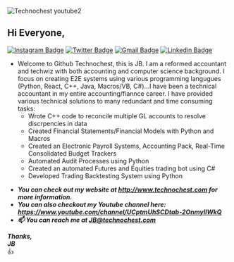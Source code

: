 ![Technochest youtube2](https://user-images.githubusercontent.com/85039215/120913737-4e265c00-c667-11eb-83f6-346e7c45b94c.png)

## Hi Everyone,

[![Instagram Badge](https://img.shields.io/badge/Instagram-%23E4405F.svg?&style=flat-square&logo=instagram&logoColor=white&color=071A2C&link=https://www.instagram.com/technochest)](https://www.instagram.com/technochest)
[![Twitter Badge](https://img.shields.io/badge/Twitter-%231877F2.svg?&style=flat-square&logo=twitter&logoColor=white&color=071A2C&link=https://twitter.com/technochest1)](https://twitter.com/technochest1)
[![Gmail Badge](https://img.shields.io/badge/Gmail-%231877F2.svg?&style=flat-square&logo=gmail&logoColor=white&color=071A2C&link=mailto:jb@technochest.com)](mailto:jb@technochest.com)
[![Linkedin Badge](https://img.shields.io/badge/LinkedIn-%230077B5.svg?&style=flat-square&logo=linkedin&logoColor=white&color=071A2C&link=https://www.linkedin.com/in/technochest/)](https://www.linkedin.com/in/technochest/)

- Welcome to Github Technochest, this is JB.  I am a reformed accountant and techwiz with both accounting and computer science background.  I focus on creating E2E systems using various programming langugues (Python, React, C++, Java, Macros/VB, C#)...I have been a technical accountant in my entire accounting/fiannce career.  I have provided various technical solutions to many redundant and time consuming tasks:
   -  Wrote C++ code to reconcile multiple GL accounts to resolve discrpencies in data
   -  Created Financial Statements/Financial Models with Python and Macros 
   -  Created an Electronic Payroll Systems, Accounting Pack, Real-Time Consolidated Budget Trackers
   -  Automated Audit Processes using Python
   -  Created an automated Futures and Equities trading bot using C#
   -  Developed Trading Backtesting System using Python 

* ***You can check out my website at http://www.technochest.com for more information.***
* ***You can also checkout my Youtube channel here: https://www.youtube.com/channel/UCptmUhSCDtab-2OnmylIWkQ***
* ***📫 You can reach me at JB@technochest.com***

***Thanks,***  
***JB***  
:+1:

